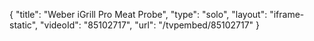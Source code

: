 {
    "title": "Weber iGrill Pro Meat Probe",
    "type": "solo",
    "layout": "iframe-static",
    "videoId": "85102717",
    "url": "\/tvpembed\/85102717"
}